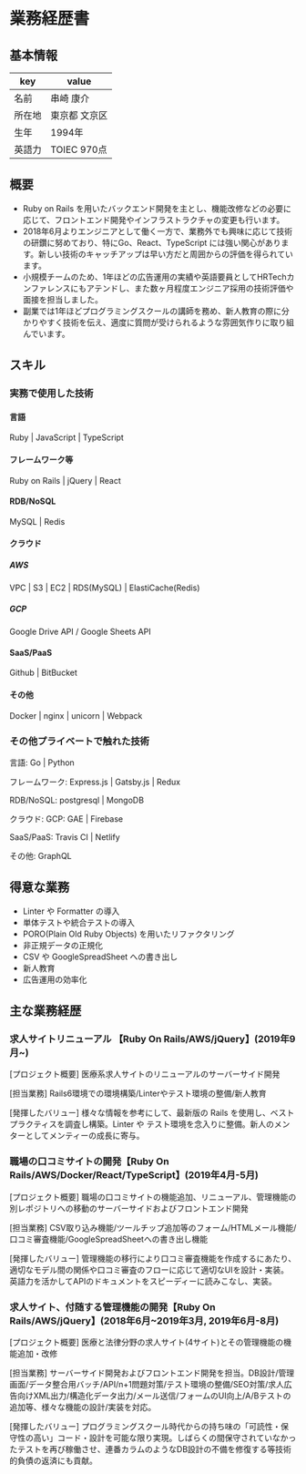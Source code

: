 # 業務経歴書
## 基本情報
| key | value |
|----|----|
| 名前 | 串崎 康介 |
| 所在地 | 東京都 文京区 |
| 生年 | 1994年 |
| 英語力 | TOIEC 970点 |

## 概要
- Ruby on Rails を用いたバックエンド開発を主とし、機能改修などの必要に応じて、フロントエンド開発やインフラストラクチャの変更も行います。
- 2018年6月よりエンジニアとして働く一方で、業務外でも興味に応じて技術の研鑽に努めており、特にGo、React、TypeScript には強い関心があります。新しい技術のキャッチアップは早い方だと周囲からの評価を得られています。
- 小規模チームのため、1年ほどの広告運用の実績や英語要員としてHRTechカンファレンスにもアテンドし、また数ヶ月程度エンジニア採用の技術評価や面接を担当しました。
- 副業では1年ほどプログラミングスクールの講師を務め、新人教育の際に分かりやすく技術を伝え、適度に質問が受けられるような雰囲気作りに取り組んでいます。

## スキル
### 実務で使用した技術
#### 言語
Ruby | JavaScript | TypeScript
#### フレームワーク等
Ruby on Rails | jQuery | React
#### RDB/NoSQL
MySQL | Redis
#### クラウド
##### AWS
VPC | S3 | EC2 | RDS(MySQL) | ElastiCache(Redis)
##### GCP
Google Drive API / Google Sheets API
#### SaaS/PaaS
Github | BitBucket
#### その他
Docker | nginx | unicorn | Webpack

### その他プライベートで触れた技術
言語: Go | Python

フレームワーク: Express.js | Gatsby.js | Redux

RDB/NoSQL: postgresql | MongoDB

クラウド: GCP: GAE | Firebase

SaaS/PaaS: Travis CI | Netlify

その他: GraphQL

## 得意な業務
- Linter や Formatter の導入
- 単体テストや統合テストの導入
- PORO(Plain Old Ruby Objects) を用いたリファクタリング
- 非正規データの正規化
- CSV や GoogleSpreadSheet への書き出し
- 新人教育
- 広告運用の効率化

## 主な業務経歴
### 求人サイトリニューアル 【Ruby On Rails/AWS/jQuery】(2019年9月~)
[プロジェクト概要] 医療系求人サイトのリニューアルのサーバーサイド開発

[担当業務] Rails6環境での環境構築/Linterやテスト環境の整備/新人教育

[発揮したバリュー] 様々な情報を参考にして、最新版の Rails を使用し、ベストプラクティスを調査し構築。Linter や テスト環境を念入りに整備。新人のメンターとしてメンティーの成長に寄与。

### 職場の口コミサイトの開発【Ruby On Rails/AWS/Docker/React/TypeScript】(2019年4月-5月)
[プロジェクト概要] 職場の口コミサイトの機能追加、リニューアル、管理機能の別レポジトリへの移動のサーバーサイドおよびフロントエンド開発

[担当業務] CSV取り込み機能/ツールチップ追加等のフォーム/HTMLメール機能/口コミ審査機能/GoogleSpreadSheetへの書き出し機能

[発揮したバリュー] 管理機能の移行により口コミ審査機能を作成するにあたり、適切なモデル間の関係や口コミ審査のフローに応じて適切なUIを設計・実装。英語力を活かしてAPIのドキュメントをスピーディーに読みこなし、実装。

### 求人サイト、付随する管理機能の開発【Ruby On Rails/AWS/jQuery】(2018年6月~2019年3月, 2019年6月-8月)
[プロジェクト概要] 医療と法律分野の求人サイト(4サイト)とその管理機能の機能追加・改修

[担当業務] サーバーサイド開発およびフロントエンド開発を担当。DB設計/管理画面/データ整合用バッチ/API/n+1問題対策/テスト環境の整備/SEO対策/求人広告向けXML出力/構造化データ出力/メール送信/フォームのUI向上/A/Bテストの追加等、様々な機能の設計/実装を対応。

[発揮したバリュー] プログラミングスクール時代からの持ち味の「可読性・保守性の高い」コード・設計を可能な限り実現。しばらくの間保守されていなかったテストを再び稼働させ、連番カラムのようなDB設計の不備を修復する等技術的負債の返済にも貢献。
